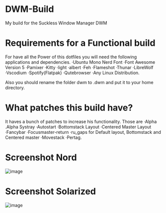 # DWM-Build
My build for the Suckless Window Manager DWM

# Requirements for a Functional build
For have all the Power of this dotfiles you will need the following applications and dependencies.
·Ubuntu Mono Nerd Font
·Font Awesome Version 5
·Pamixer
·Kitty
·light
·albert
·Feh
·Flameshot
·Thunar
·LibreWolf
·Vscodium
·Spotify(Flatpak)
·Qutebrowser
·Any Linux Distribution.

Also you should rename the folder dwm to .dwm and put it to your home directory.

# What patches this build have?
It haves a bunch of patches to increase his functionality. Those are
·Alpha 
.Alpha Systray 
·Autostart
·Bottomstack Layout
·Centered Master Layout
·Fancybar
·Focusmaster-return
·ru_gaps for Default layout, Bottomstack and Centered master
·Movestack
·Pertag.

# Screenshot Nord
![image](https://user-images.githubusercontent.com/82821885/149667916-fd5700ac-6fcd-462e-9025-ab54749d412c.png)
# Screenshot Solarized
![image](https://user-images.githubusercontent.com/82821885/150061411-c3ea78d6-c901-491e-b772-59d1f5f48e4a.png)

